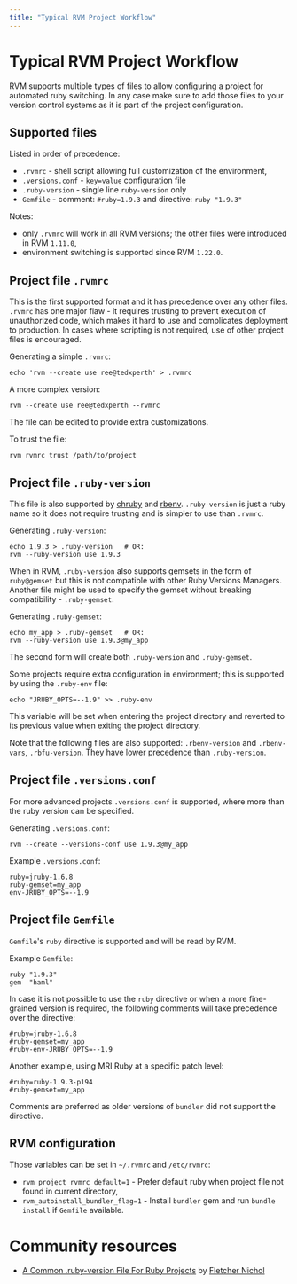 ```yaml
---
title: "Typical RVM Project Workflow"
---
```


# Typical RVM Project Workflow

RVM supports multiple types of files to allow configuring a project for automated ruby switching.
In any case make sure to add those files to your version control systems
as it is part of the project configuration.

## Supported files

Listed in order of precedence:

- `.rvmrc`         - shell script allowing full customization of the environment,
- `.versions.conf` - `key=value` configuration file
- `.ruby-version`  - single line `ruby-version` only
- `Gemfile`        - comment: `#ruby=1.9.3` and directive: `ruby "1.9.3"`

Notes:

- only `.rvmrc` will work in all RVM versions; the other files were introduced in RVM `1.11.0`,
- environment switching is supported since RVM `1.22.0`.

## Project file `.rvmrc`

This is the first supported format and it has precedence over any other files.
`.rvmrc` has one major flaw - it requires trusting to prevent execution of unauthorized code,
which makes it hard to use and complicates deployment to production.
In cases where scripting is not required, use of other project files is encouraged.

Generating a simple `.rvmrc`:

    echo 'rvm --create use ree@tedxperth' > .rvmrc

A more complex version:

    rvm --create use ree@tedxperth --rvmrc

The file can be edited to provide extra customizations.

To trust the file:

    rvm rvmrc trust /path/to/project

## Project file `.ruby-version`

This file is also supported by [chruby](https://github.com/postmodern/chruby#readme)
and [rbenv](https://github.com/sstephenson/rbenv#readme).
`.ruby-version` is just a ruby name so it does not require trusting and is simpler to use than `.rvmrc`.

Generating `.ruby-version`:

    echo 1.9.3 > .ruby-version   # OR:
    rvm --ruby-version use 1.9.3

When in RVM, `.ruby-version` also supports gemsets in the form of `ruby@gemset`
but this is not compatible with other Ruby Versions Managers.
Another file might be used to specify the gemset without breaking compatibility - `.ruby-gemset`.

Generating `.ruby-gemset`:

    echo my_app > .ruby-gemset   # OR:
    rvm --ruby-version use 1.9.3@my_app

The second form will create both `.ruby-version` and `.ruby-gemset`.

Some projects require extra configuration in environment; this is supported by using the `.ruby-env` file:

    echo "JRUBY_OPTS=--1.9" >> .ruby-env

This variable will be set when entering the project directory
and reverted to its previous value when exiting the project directory.

Note that the following files are also supported: `.rbenv-version` and `.rbenv-vars`, `.rbfu-version`.
They have lower precedence than `.ruby-version`.

## Project file `.versions.conf`

For more advanced projects `.versions.conf` is supported, where more than the ruby version can be specified.

Generating `.versions.conf`:

    rvm --create --versions-conf use 1.9.3@my_app

Example `.versions.conf`:

    ruby=jruby-1.6.8
    ruby-gemset=my_app
    env-JRUBY_OPTS=--1.9

## Project file `Gemfile`

`Gemfile`'s `ruby` directive is supported and will be read by RVM.

Example `Gemfile`:

    ruby "1.9.3"
    gem  "haml"

In case it is not possible to use the `ruby` directive or when a more fine-grained
version is required, the following comments will take precedence over the directive:

    #ruby=jruby-1.6.8
    #ruby-gemset=my_app
    #ruby-env-JRUBY_OPTS=--1.9

Another example, using MRI Ruby at a specific patch level:

    #ruby=ruby-1.9.3-p194
    #ruby-gemset=my_app

Comments are preferred as older versions of `bundler` did not support the directive.

## RVM configuration

Those variables can be set in `~/.rvmrc` and `/etc/rvmrc`:

- `rvm_project_rvmrc_default=1`    - Prefer default ruby when project file not found in current directory,
- `rvm_autoinstall_bundler_flag=1` - Install `bundler` gem and run `bundle install` if `Gemfile` available.

# Community resources

- [A Common .ruby-version File For Ruby Projects](https://gist.github.com/1912050) by [Fletcher Nichol](https://github.com/fnichol)
